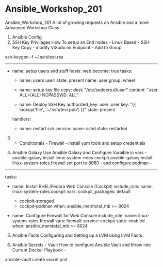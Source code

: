 # Ansible_Workshop_201
Ansible_Workshop_201
A lot of growing requests on Ansible and a more Advanced Workshop Class - 
1. Ansible Config
2. SSH Key Privilages
How To setup an End nodes - Linux Based - SSH Key Copy - modify ViSudo on Endpoint - Add to Group

ssh-keygen -f ~/.ssh/test.rsa

---
 - name: setup users and stuff
   hosts: web
   become: true
   tasks:
     - name: users
       user:
          state: present
          name: user
          group: wheel
  
     - name: setup key file
       copy:
          dest: "/etc/sudoers.d/user"
          content: "user  ALL=(ALL)  NOPASSWD: ALL" 

     - name: Deploy SSH Key
       authorized_key:
          user: user
          key: "{{ lookup('file', '~/.ssh/test.pub') }}"
          state: present     

   handlers:
     - name: restart ssh
       service:
          name: sshd
    state: restarted
3. - Conditionals - Firewall - install yum tools and  setup credentials





4. Ansible Galaxy
Use Ansible Galaxy and Configure Varaible in vars - 
ansible-galaxy install linux-system-roles.cockpit
ansible-galaxy install linux-system-roles.firewall
set port to 8080 - 
and configure podman - 

---
tasks:  
  - name: Install RHEL/Fedora Web Console (Cockpit)
    include_role:
      name: linux-system-roles.cockpit
    vars:
      cockpit_packages: default
       - cockpit-storaged
       - cockpit-podman
    when:  ansible_memtotal_mb >= 8024
 
  - name: Configure Firewall for Web Console
    include_role:
      name: linux-system-roles.firewall
    vars:
      firewall:
        service: cockpit
        state: enabled
    when:  ansible_memtotal_mb >= 8024

5. Ansible Facts
Configuring and Setting up a LVM using LVM Facts. 


6. Ansible Secrets - Vault
How to configure Ansible Vault and throw into Current Docker Playbook - 

ansible-vault create secret.yml

